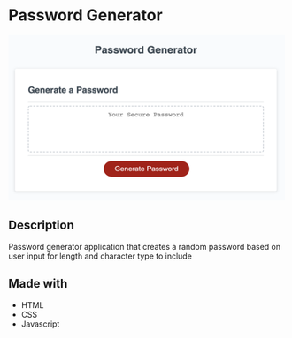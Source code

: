# Password Generator

<img width="500px" height="300px" src="./assets/images/landing-page.png" />

## Description
Password generator application that creates a random password based on user input for length and character type to include

## Made with
- HTML
- CSS
- Javascript
